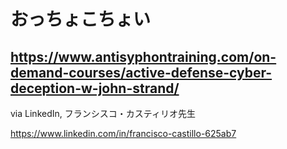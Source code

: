 # おっちょこちょい

## https://www.antisyphontraining.com/on-demand-courses/active-defense-cyber-deception-w-john-strand/

via LinkedIn, フランシスコ・カスティリオ先生

https://www.linkedin.com/in/francisco-castillo-625ab7
